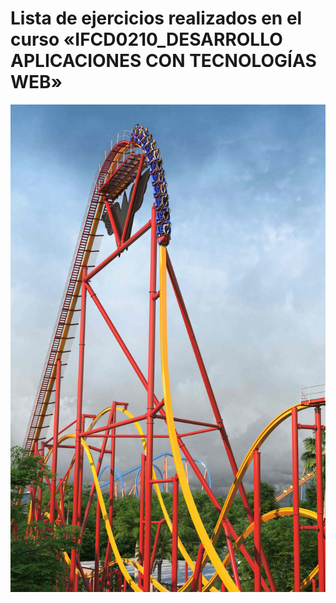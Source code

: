 # Lista de ejercicios realizados en el curso «IFCD0210_DESARROLLO APLICACIONES CON TECNOLOGÍAS WEB»
![estructura de carpetas](./_assets/wonder-woman.jpg "Roller Coaster")